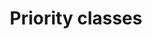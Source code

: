 ---
title: "Priority classes"
permalink: en/admin/configuration/app-scaling/pod-eviction/priority-classes.html
---